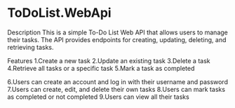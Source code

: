 # ToDoList.WebApi


Description
This is a simple To-Do List Web API that allows users to manage their tasks. The API provides endpoints for creating, updating, deleting, and retrieving tasks.

Features
1.Create a new task
2.Update an existing task
3.Delete a task
4.Retrieve all tasks or a specific task
5.Mark a task as completed


6.Users can create an account and log in with their username and password
7.Users can create, edit, and delete their own tasks
8.Users can mark tasks as completed or not completed
9.Users can view all their tasks 
